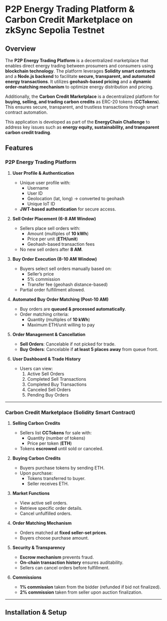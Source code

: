 # P2P Energy Trading Platform & Carbon Credit Marketplace on zkSync Sepolia Testnet

## Overview
The **P2P Energy Trading Platform** is a decentralized marketplace that enables direct energy trading between prosumers and consumers using **blockchain technology**. The platform leverages **Solidity smart contracts** and a **Node.js backend** to facilitate **secure, transparent, and automated energy transactions**. It utilizes **geohash-based pricing** and a **dynamic order-matching mechanism** to optimize energy distribution and pricing.

Additionally, the **Carbon Credit Marketplace** is a decentralized platform for **buying, selling, and trading carbon credits** as ERC-20 tokens (**CCTokens**). This ensures secure, transparent, and trustless transactions through smart contract automation.

This application is developed as part of the **EnergyChain Challenge** to address key issues such as **energy equity, sustainability, and transparent carbon credit trading**.

## Features

### P2P Energy Trading Platform
1. **User Profile & Authentication**
   - Unique user profile with:
     - Username
     - User ID
     - Geolocation (lat, long) → converted to geohash
     - Unique IoT ID
   - **JWT-based authentication** for secure access.

2. **Sell Order Placement (6-8 AM Window)**
   - Sellers place sell orders with:
     - Amount (multiples of **10 kWh**)
     - Price per unit (**ETH/unit**)
     - Geohash-based transaction fees
   - No new sell orders after **8 AM**.

3. **Buy Order Execution (8-10 AM Window)**
   - Buyers select sell orders manually based on:
     - Seller’s price
     - 5% commission
     - Transfer fee (geohash distance-based)
   - Partial order fulfillment allowed.

4. **Automated Buy Order Matching (Post-10 AM)**
   - Buy orders are **queued & processed automatically**.
   - Order matching criteria:
     - Quantity (multiples of **10 kWh**)
     - Maximum ETH/unit willing to pay

5. **Order Management & Cancellation**
   - **Sell Orders**: Cancelable if not picked for trade.
   - **Buy Orders**: Cancelable if **at least 5 places away** from queue front.

6. **User Dashboard & Trade History**
   - Users can view:
     1. Active Sell Orders
     2. Completed Sell Transactions
     3. Completed Buy Transactions
     4. Canceled Sell Orders
     5. Pending Buy Orders

---

### Carbon Credit Marketplace (Solidity Smart Contract)

1. **Selling Carbon Credits**
   - Sellers list **CCTokens** for sale with:
     - Quantity (number of tokens)
     - Price per token (**ETH**)
   - Tokens **escrowed** until sold or canceled.

2. **Buying Carbon Credits**
   - Buyers purchase tokens by sending ETH.
   - Upon purchase:
     - Tokens transferred to buyer.
     - Seller receives ETH.

3. **Market Functions**
   - View active sell orders.
   - Retrieve specific order details.
   - Cancel unfulfilled orders.

4. **Order Matching Mechanism**
   - Orders matched at **fixed seller-set prices**.
   - Buyers choose purchase amount.

5. **Security & Transparency**
   - **Escrow mechanism** prevents fraud.
   - **On-chain transaction history** ensures auditability.
   - Sellers can cancel orders before fulfillment.

6. **Commissions**
   - **1% commission** taken from the bidder (refunded if bid not finalized).
   - **2% commission** taken from seller upon auction finalization.

---

## Installation & Setup

